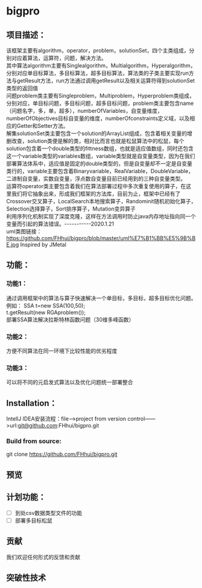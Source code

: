 # bigpro    
## 项目描述：    
该框架主要有algorithm，operator，problem，solutionSet，四个主类组成，分别对应着算法，运算符，问题，解决方法。  
其中算法algorithm主要有Singlealgorithm，Multialgorithm，Hyperalgorithm，分别对应单目标算法，多目标算法，超多目标算法，算法类的子类主要实现run方法与getResult方法，run方法通过调用getResult以及相关运算符得到solutionSet类型的返回值  
问题problem类主要有Singleproblem，Multiproblem，Hyperproblem类组成，分别对应，单目标问题，多目标问题，超多目标问题，problem类主要包含name（问题名字，多，单，超多），numberOfVariables，自变量维度，numberOfObjectives目标自变量的维度，numberOfconstraints定义域，以及相应的Getter和Setter方法。  
解集solutionSet类主要包含一个solution的ArrayList组成，包含着相关变量的增删改查，solution类便是解的类，相对比而言也就是松鼠算法中的松鼠，每个solution包含着一个double类型的fittness数组，也就是适应值数组，同时还包含这一个variable类型的variables数组，variable类型就是自变量类型，因为在我们部署算法体系中，适应值是固定的double类型的，但是自变量却不一定是自变量类行的，variable主要包含着Binaryvariable，RealVariable，DoubleVariable，二进制自变量，实数自变量，浮点数自变量目前已经用到的三种自变量类型。  
运算符operator类主要包含着我们在算法部署过程中多次重复使用的算子，在这里我们将它抽象出来，形成我们框架的方法库，目前为止，框架中已经有了Crossover交叉算子，LocalSearch本地搜索算子，Randominit随机初始化算子，Selection选择算子，Sort排序算子，Mutation变异算子     
  利用序列化机制实现了深度克隆，这样在方法调用时防止java内存地址指向同一个变量而引起的算法错误。-----------2020.1.21     
  uml类图链接：https://github.com/FHhui/bigpro/blob/master/uml%E7%B1%BB%E5%9B%BE.jpg
Inspired by JMetal    
## 功能：    
### 功能1：   
通过调用框架中的算法与算子快速解决一个单目标，多目标，超多目标优化问题。    
例如：  SSA t=new SSA(100,50);    
        t.getResult(new RGAproblem());    
部署SSA算法解决拉斯特林函数问题（30维多峰函数）
### 功能2：   
方便不同算法在同一环境下比较性能的优劣程度
### 功能3：   
可以将不同的元启发式算法以及优化问题统一部署整合
## Installation：    
IntellJ IDEA安装流程：file——>project from version control——>url:git@github.com:FHhui/bigpro.git
### Build from source:
git clone https://github.com/FHhui/bigpro.git
## 预览  
## 计划功能：
- [ ] 到处csv数据类型文件的功能  
- [ ] 部署多目标松鼠  
## 贡献    
我们欢迎任何形式的反馈和贡献
## 突破性技术
